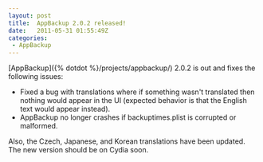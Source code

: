 ```yaml
--- 
layout: post
title:  AppBackup 2.0.2 released!
date:   2011-05-31 01:55:49Z
categories:
 - AppBackup
---
```


[AppBackup]({% dotdot %}/projects/appbackup/) 2.0.2 is out and fixes the following
issues:

* Fixed a bug with translations where if something wasn't translated then nothing
  would appear in the UI (expected behavior is that the English text would appear
  instead).
* AppBackup no longer crashes if backuptimes.plist is corrupted or malformed.

Also, the Czech, Japanese, and Korean translations have been updated.  The new
version should be on Cydia soon.

